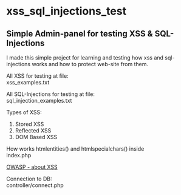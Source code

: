 # xss_sql_injections_test

## Simple Admin-panel for testing XSS &amp; SQL-Injections  

I made this simple project for learning and testing how xss and sql-injections works and how to protect web-site from them.  

All XSS for testing at file:  
xss_examples.txt

All SQL-Injections for testing at file:  
sql_injection_examples.txt

Types of XSS:
1. Stored XSS  
2. Reflected XSS  
3. DOM Based XSS  

How works htmlentities() and htmlspecialchars() inside  
index.php

[OWASP - about XSS](https://owasp.org/www-community/attacks/xss/)  

Connection to DB:  
controller/connect.php